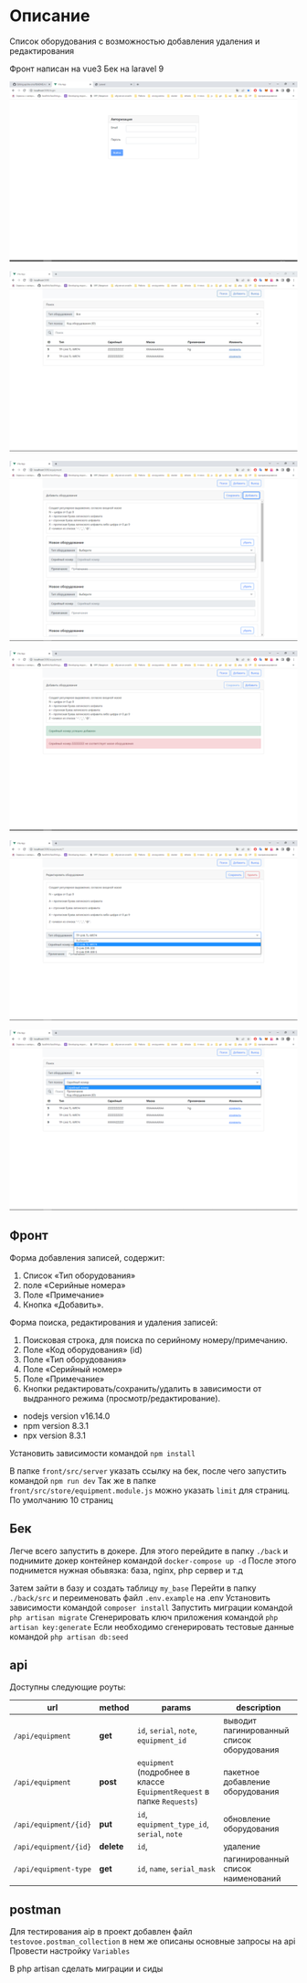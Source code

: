 # Описание

Список оборудования с возможностью добавления удаления и редактирования

Фронт написан на vue3
Бек на laravel 9

![alt text](/assets/6.png)

![alt text](/assets/1.jpg)

![alt text](/assets/2.png)

![alt text](/assets/3.png)

![alt text](/assets/4.png)

![alt text](/assets/5.png)

## Фронт

Форма добавления  записей,  содержит: 
1. Список «Тип  оборудования»
2. поле «Серийные  номера»  
3. Поле  «Примечание»   
4. Кнопка  «Добавить». 
   
Форма поиска,  редактирования  и удаления  записей: 
1. Поисковая  строка,  для поиска по серийному  номеру/примечанию. 
2. Поле  «Код оборудования»  (id)
3. Поле  «Тип  оборудования»
4. Поле  «Серийный  номер»
5. Поле  «Примечание»
6. Кнопки  редактировать/сохранить/удалить  в  зависимости  от  выдранного  режима (просмотр/редактирование). 

* nodejs version v16.14.0
* npm version 8.3.1
* npx version 8.3.1

Установить зависимости командой `npm install`

В папке `front/src/server` указать ссылку на бек, после чего запустить командой `npm run dev`
Так же в папке `front/src/store/equipment.module.js` можно указать `limit` для страниц. По умолчанию 10 страниц

## Бек
Легче всего запустить в докере. Для этого перейдите в папку `./back` и поднимите докер контейнер командой `docker-compose up -d`
После этого поднимется нужная обьвязка: база, nginx, php сервер и т.д

Затем зайти в базу и создать таблицу `my_base`
Перейти в папку `./back/src` и переименовать файл `.env.example` на .env
Установить зависимости командой `composer install`
Запустить миграции командой `php artisan migrate`
Сгенерировать ключ приложения командой `php artisan key:generate`
Если необходимо сгенерировать тестовые данные командой `php artisan db:seed`

## api

Доступны следующие роуты:

| url                   | method     | params                                                                 | description                                |
| --------------------- | ---------- | ---------------------------------------------------------------------- | ------------------------------------------ |
| `/api/equipment`      | **get**    | `id`, `serial`, `note`, `equipment_id`                                 | выводит пагинированный список оборудования |
| `/api/equipment`      | **post**   | `equipment` (подробнее в классе `EquipmentRequest` в папке `Requests`) | пакетное добавление оборудования           |
| `/api/equipment/{id}` | **put**    | `id`, `equipment_type_id`, `serial`, `note`                            | обновление оборудования                    |
| `/api/equipment/{id}` | **delete** | `id`,                                                                  | удаление                                   |
| `/api/equipment-type` | **get**    | `id`, `name`, `serial_mask`                                            | пагинированный список наименований         |

## postman

Для тестирования aip в проект добавлен файл `testovoe.postman_collection` в нем же описаны основные запросы на api
Провести настройку `Variables`


В php artisan сделать миграции и сиды
